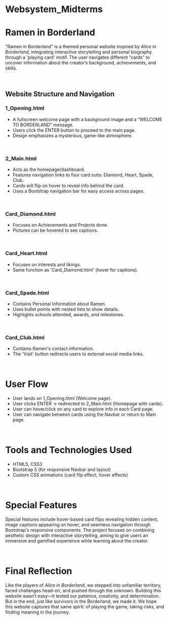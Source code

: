 <h1>Websystem_Midterms</h1>

<h1>Ramen in Borderland</h1>
<p>
    "Ramen in Borderland" is a themed personal website inspired by <i>Alice in Borderland</i>, integrating interactive storytelling and personal biography through a 'playing card' motif. The user navigates different “cards” to uncover information about the creator’s background, achievements, and skills.
</p>
<br>

<h2>Website Structure and Navigation</h2>

<h3>1_Opening.html</h3>
<ul>
    <li>A fullscreen welcome page with a background image and a “WELCOME TO BORDERLAND” message.</li>
    <li>Users click the ENTER button to proceed to the main page.</li>
    <li>Design emphasizes a mysterious, game-like atmosphere.</li>
</ul>
<br>

<h3>2_Main.html</h3>
<ul>
    <li>Acts as the homepage/dashboard.</li>
    <li>Features navigation links to four card suits: Diamond, Heart, Spade, Club.</li>
    <li>Cards will flip on hover to reveal info behind the card.</li>
    <li>Uses a Bootstrap navigation bar for easy access across pages.</li>
</ul>
<br>

<h3>Card_Diamond.html</h3>
<ul>
    <li>Focuses on Achievements and Projects done.</li>
    <li>Pictures can be hovered to see captions.</li>
</ul>
<br>

<h3>Card_Heart.html</h3>
<ul>
    <li>Focuses on interests and likings.</li>
    <li>Same function as 'Card_Diamond.html' (hover for captions).</li>
</ul>
<br>

<h3>Card_Spade.html</h3>
<ul>
    <li>Contains Personal Information about Ramen.</li>
    <li>Uses bullet points with nested lists to show details.</li>
    <li>Highlights schools attended, awards, and milestones.</li>
</ul>
<br>

<h3>Card_Club.html</h3>
<ul>
    <li>Contains Ramen's contact information.</li>
    <li>The 'Visit' button redirects users to external social media links.</li>
</ul>

<br>

<h1>User Flow</h1>
<ul>
    <li>User lands on 1_Opening.html (Welcome page).</li>
    <li>User clicks ENTER → redirected to 2_Main.html (Homepage with cards).</li>
    <li>User can hover/click on any card to explore info in each Card page.</li>
    <li>User can navigate between cards using the Navbar or return to Main page.</li>
</ul>

<br>

<h1>Tools and Technologies Used</h1>
<ul>
    <li>HTML5, CSS3</li>
    <li>Bootstrap 5 (for responsive Navbar and layout)</li>
    <li>Custom CSS animations (card flip effect, hover effects)</li>
</ul>

<br>

<h1>Special Features</h1>
<p>
    Special features include hover-based card flips revealing hidden content, image captions appearing on hover, and seamless navigation through Bootstrap's responsive components. The project focuses on combining aesthetic design with interactive storytelling, aiming to give users an immersive and gamified experience while learning about the creator.
</p>

<br>

<h1>Final Reflection</h1>
<p>
    Like the players of <i>Alice in Borderland</i>, we stepped into unfamiliar territory, faced challenges head-on, and pushed through the unknown. Building this website wasn’t easy—it tested our patience, creativity, and determination. But in the end, just like survivors in the Borderland, we made it. We hope this website captures that same spirit: of playing the game, taking risks, and finding meaning in the journey.
</p>
